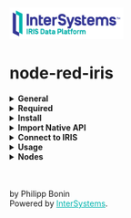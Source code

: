 
<img src="/src/InterSystemsLogo.png" width = "200">
<h1>node-red-iris</h1>
<details>
    <summary><b>General</b></summary>
    <p>
       An Interface for Node-Red to <a href = 'https://www.intersystems.com/data-platform/'>InterSystems IRIS Data Platform</a>. 
    </p>
</details>

<details>
    <summary><b>Required</b></summary>
    <p>
        <ul>
            <li><a href="https://docs.intersystems.com/irislatest/csp/docbook/DocBook.UI.Page.cls?KEY=PAGE_nodejs_native">Native API</a> installed in Node-Red.</li>
            <li><a href = "https://github.com/phil1436/node-red-iris/tree/master/ObjectScript">Node.IRISInterface</a> (v 1.0) class installed in IRIS and mapped to Namespace     <b>%ALL</b>.</li>
        </ul>
    </p>
</details>

<details>
    <summary><b>Install</b></summary>
    <p>
       Either use the <i>Node-RED Menu - Manage Palette - Install</i>, or run the following command in your Node-RED user directory - typically <code>~/.node-red</code>

```shell
npm i node-red-iris
``` 
    
</p>
</details>

<details>
    <summary><b>Import Native API</b></summary>
    <p>
        In <code>~/.node-red/settings.js</code> add Module in <code>functionGlobalContext</code>!
        
<pre>
functionGlobalContext: {
    iris:require('C:/InterSystems/IRIS/dev/nodejs/intersystems-iris-native')
}
</pre>
</p>
</details>

<details>  
    <summary><b>Connect to IRIS</b></summary>
    <p>
        Set connection properties via the node properties. The Node will build a connection when you deploy and will hold that connection up until you redeploy or disconnect manually.
    </p>
        <img src = "/src/NodeProps.png">
</details>

<details>  
    <summary><b>Usage</b></summary>
    <p>
        Pass the SQL Statement as String in the <b>msg.data</b> field and the Nodes will parameterize the Statement itself.
    </p>
<pre>
msg.data = "SELECT * FROM NodeREd.Person WHERE Age >= 42 AND Name = 'Max' "
</pre>
Or parameterize Statement:
<pre>
msg.data = { 
    "sql": "SELECT * FROM NodeREd.Person WHERE Age >= ? AND Name = ? ",
    "values": [42, "Max"]
}
</pre>
</details>

<details>
    <summary><b>Nodes</b></summary>
    <p>
        <ul>
            <li><b>IRIS</b>: A Node for executing SQL-Statements in IRIS.</li>
            <li><b>IRIS_CREATE</b>: Creates a class in IRIS.</li>
            <li><b>IRIS_DELETE_CLASS</b>: Deletes a class in IRIS.</li>
            <li><b>IRIS_INSERT</b>: A Node for only SQL-INSERT-Statements. Can also generate the class, if it does not already exists, based on the statement.</li>
            <li><b>IRIS_OO</b>: Can insert a hierarchical JSON-Object.</li>
        </ul>
    </p>
    <img src = "/src/NodesOverview.png">

<p> See Node description for futher informations.</p>
</details>

<br>
<br>
<p >by Philipp Bonin<br>Powered by <a href= "https://www.intersystems.com/" style="color: #00b4ae">InterSystems</a>.</p>